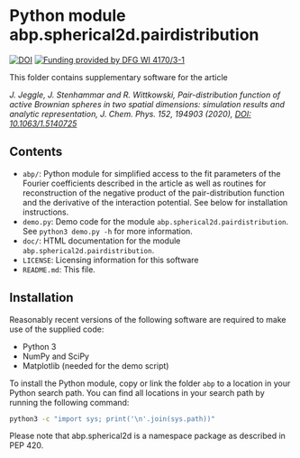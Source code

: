 Python module abp.spherical2d.pairdistribution
==============================================

[![DOI](https://zenodo.org/badge/228355368.svg)](https://zenodo.org/badge/latestdoi/228355368)
[![Funding provided by DFG WI 4170/3-1](https://img.shields.io/badge/DFG%20funded-WI%204170%2F3--1-blue)](https://www.dfg.de/foerderung/programme/einzelfoerderung/emmy_noether/index.html)

This folder contains supplementary software for the article

*J. Jeggle, J. Stenhammar and R. Wittkowski,
Pair-distribution function of active Brownian spheres in two spatial dimensions:
simulation results and analytic representation, J. Chem. Phys. 152, 194903 (2020),
[DOI: 10.1063/1.5140725](https://doi.org/10.1063/1.5140725)*

Contents
--------
* `abp/`: Python module for simplified access to the fit parameters of the
Fourier coefficients described in the article as well as routines for
reconstruction of the negative product of the pair-distribution function and the
derivative of the interaction potential. See below for installation
instructions.
* `demo.py`: Demo code for the module `abp.spherical2d.pairdistribution`.
See `python3 demo.py -h` for more information.
* `doc/`: HTML documentation for the module `abp.spherical2d.pairdistribution`.
* `LICENSE`: Licensing information for this software
* `README.md`: This file.

Installation
------------
Reasonably recent versions of the following software are required to make use of
the supplied code:
* Python 3
* NumPy and SciPy
* Matplotlib (needed for the demo script)

To install the Python module, copy or link the folder `abp` to a location in
your Python search path. You can find all locations in your search path by
running the following command:

```bash
python3 -c "import sys; print('\n'.join(sys.path))"
```

Please note that abp.spherical2d is a namespace package as described in PEP 420.
